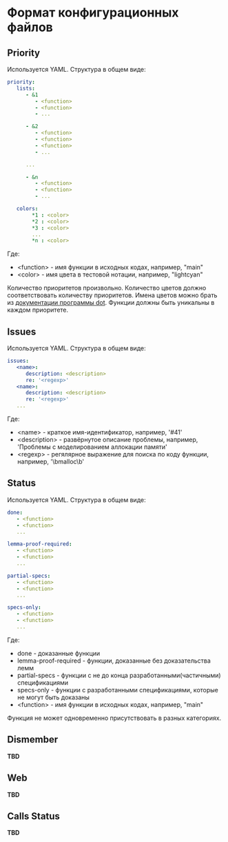 # Формат конфигурационных файлов
## Priority
Используется YAML. Структура в общем виде:
```YAML
priority:
   lists:
      - &1
         - <function>
         - <function>
         - ...

      - &2
         - <function>
         - <function>
         - <function>
         - ...

      ...

      - &n
         - <function>
         - <function>
         - ...

   colors:
        *1 : <color>
        *2 : <color>
        *3 : <color>
        ...
        *n : <color>
```
Где:
   - \<function\> - имя функции в исходных кодах, например, "main"
   - \<color\> - имя цвета в тестовой нотации, например, "lightcyan"

Количество приоритетов произвольно. Количество цветов должно соответствовать количеству приоритетов. Имена цветов можно брать из [документации программы dot](http://www.graphviz.org/content/color-names). Функции должны быть уникальны в каждом приоритете.
## Issues
Используется YAML. Структура в общем виде:
```YAML
issues:
   <name>:
      description: <description>
      re: '<regexp>'
   <name>:
      description: <description>
      re: '<regexp>'
   ...
```
Где:
   - \<name\> - краткое имя-идентификатор, например, '#41'
   - \<description\> - развёрнутое описание проблемы, например, 'Проблемы с моделированием аллокации памяти'
   - \<regexp\> - регялярное выражение для поиска по коду функции, например, '\bmalloc\b'
## Status
Используется YAML. Структура в общем виде:
```YAML
done:
   - <function>
   - <function>
   ...

lemma-proof-required:
   - <function>
   - <function>
   ...

partial-specs:
   - <function>
   - <function>
   ...

specs-only:
   - <function>
   - <function>
   ...
```
Где:
   - done - доказанные функции
   - lemma-proof-required - функции, доказанные без доказательства лемм
   - partial-specs - функции с не до конца разработанными(частичными) спецификациями
   - specs-only - функции с разработанными спецификациями, которые не могут быть доказаны
   - \<function\> - имя функции в исходных кодах, например, "main"

Функция не может одновременно присутствовать в разных категориях.

## Dismember
**TBD**
## Web
**TBD**
## Calls Status
**TBD**